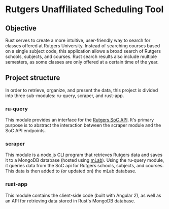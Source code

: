 # Rutgers Unaffiliated Scheduling Tool
## Objective
Rust serves to create a more intuitive, user-friendly way to search for classes offered at Rutgers University. Instead of searching courses based on a single subject code, this application allows a broad search of Rutgers schools, subjects, and courses. Rust search results also include multiple semesters, as some classes are only offered at a certain time of the year.
## Project structure
In order to retrieve, organize, and present the data, this project is divided into three sub-modules: ru-query, scraper, and rust-app.
### ru-query
This module provides an interface for the [Rutgers SoC API](http://sis.rutgers.edu/soc/). It's primary purpose is to abstract the interaction between the scraper module and the SoC API endpoints.
### scraper
This module is a node.js CLI program that retrieves Rutgers data and saves it to a MongoDB database (hosted using [mLab](https://mlab.com/)). Using the ru-query module, it queries data from the SoC api for Rutgers schools, subjects, and courses. This data is then added to (or updated on) the mLab database.
### rust-app
This module contains the client-side code (built with Angular 2), as well as an API for retrieving data stored in Rust's MongoDB database.

